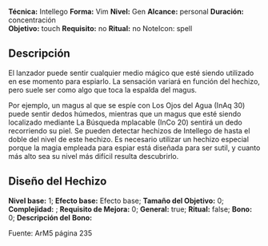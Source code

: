 
**Técnica:** Intellego
**Forma:** Vim
**Nivel:** Gen
**Alcance:** personal 
**Duración:** concentración  
**Objetivo:** touch
**Requisito:** no
**Ritual:** no
NoteIcon: spell




## Descripción 
<p>El lanzador puede sentir cualquier medio mágico que esté siendo utilizado en ese momento para espiarlo. La sensación variará en función del hechizo, pero suele ser como algo que toca la espalda del magus. </p><p>Por ejemplo, un magus al que se espíe con Los Ojos del Agua (InAq 30) puede sentir dedos húmedos, mientras que un magus que esté siendo localizado mediante La Búsqueda  mplacable (InCo 20) sentirá un dedo recorriendo su piel. Se pueden detectar hechizos de Intellego de hasta el doble del nivel de este hechizo. Es necesario utilizar un hechizo especial porque la magia empleada para espiar está diseñada para ser sutil, y cuanto más alto sea su nivel más difícil resulta descubrirlo.</p>

## Diseño del Hechizo 

**Nivel base:** 1; **Efecto base:** Efecto base;  **Tamaño del **Objetivo:**** 0; **Complejidad:** ; **Requisito de Mejora:** 0; **General:** true; **Ritual:** false; **Bono:** 0; **Descripción del** **Bono:** 

Fuente: ArM5 página 235